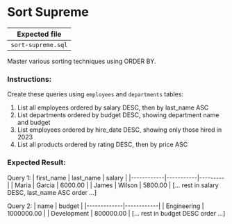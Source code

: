 # Sort Supreme

| Expected file |
| ------------- |
| `sort-supreme.sql` |

Master various sorting techniques using ORDER BY.

### Instructions:

Create these queries using `employees` and `departments` tables:
1. List all employees ordered by salary DESC, then by last_name ASC
2. List departments ordered by budget DESC, showing department name and budget
3. List employees ordered by hire_date DESC, showing only those hired in 2023
4. List all products ordered by rating DESC, then by price ASC

### Expected Result:

Query 1:
| first_name | last_name | salary  |
|------------|-----------|---------|
| Maria      | Garcia    | 6000.00 |
| James      | Wilson    | 5800.00 |
[... rest in salary DESC, last_name ASC order ...]

Query 2:
| name        | budget     |
|-------------|------------|
| Engineering | 1000000.00 |
| Development | 800000.00  |
[... rest in budget DESC order ...]